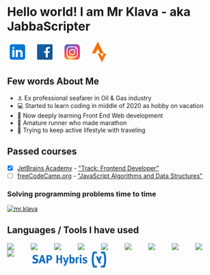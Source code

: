 # Hello world! I am Mr Klava - aka JabbaScripter

[![mr.klava](./img/icons8-linkedin-48.png)](https://www.linkedin.com/in/artursklava/)
&nbsp;&nbsp;
[![mr.klava](./img/icons8-facebook-48.png)](https://www.facebook.com/mr.klava)
&nbsp;&nbsp;
[![mr.klava](./img/icons8-instagram-48.png)](https://www.instagram.com/mr.klava/)
&nbsp;&nbsp;
[![mr.klava](./img/icons8-strava-mobile-app-and-website-connect-runners-and-cyclists-48.png)](https://www.strava.com/athletes/mrklava)
&nbsp;&nbsp;

## Few words About Me
- :anchor: Ex professional seafarer in Oil & Gas industry
- :computer: Started to learn coding in middle of 2020 as hobby on vacation
- :book: Now deeply learning Front End Web development
- :running: Amature runner who made marathon
- :mount_fuji: Trying to keep active lifestyle with traveling

## Passed courses

- [x] [JetBrains Academy](https://www.jetbrains.com/academy/) - ["Track: Frontend Developer"](https://hyperskill.org/profile/192486091)
- [ ] [freeCodeCamp.org](https://www.freecodecamp.org/learn) - ["JavaScript Algorithms and Data Structures"](https://www.freecodecamp.org/mrKlava)

### Solving programming problems time to time  
[![mr.klava](https://www.codewars.com/users/mr.klava/badges/small)](https://www.codewars.com/users/mr.klava)

## Languages / Tools I have used 
<img align="left" width="45px" style="padding-right:10px; " src="https://cdn.jsdelivr.net/gh/devicons/devicon/icons/html5/html5-original-wordmark.svg" />

<img align="left" width="45px" style="padding-right:10px;" src="https://cdn.jsdelivr.net/gh/devicons/devicon/icons/css3/css3-original-wordmark.svg" />
<img align="left" width="45px" style="padding-right:10px;" src="https://cdn.jsdelivr.net/gh/devicons/devicon/icons/sass/sass-original.svg" />
<img align="left" width="45px" style="padding-right:10px;" src="https://cdn.jsdelivr.net/gh/devicons/devicon/icons/less/less-plain-wordmark.svg" />
<img align="left" width="45px" style="padding-right:10px;" src="https://cdn.jsdelivr.net/gh/devicons/devicon/icons/bootstrap/bootstrap-original.svg" />
<img align="left" width="45px" style="padding-right:10px;" src="https://cdn.jsdelivr.net/gh/devicons/devicon/icons/tailwindcss/tailwindcss-plain.svg" />

<img align="left" width="45px" style="padding-right:10px;" src="https://cdn.jsdelivr.net/gh/devicons/devicon/icons/javascript/javascript-original.svg" />
<img align="left" width="45px" style="padding-right:10px;" src="https://cdn.jsdelivr.net/gh/devicons/devicon/icons/jquery/jquery-original-wordmark.svg" />
<img align="left" width="45px" style="padding-right:10px;" src="https://cdn.jsdelivr.net/gh/devicons/devicon/icons/react/react-original.svg" />

<img align="left" width="45px" style="padding-right:10px;" src="https://cdn.jsdelivr.net/gh/devicons/devicon/icons/figma/figma-original.svg" />
<img align="left" height="45px" style="padding-right:10px;" src="./img/kisspng-logo-sap-hybris-organization-sap-se-brand-pim-logo-97819-newsmov-5b6d33ec668843.67769289153388337242.png" />
